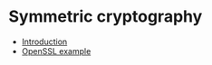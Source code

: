 # Symmetric cryptography
* [Introduction](https://github.com/pplinlin2/LinuxCraft/blob/master/src/symmetric/intro.md)
* [OpenSSL example](https://github.com/pplinlin2/LinuxCraft/blob/master/src/symmetric/symmetric.md)
